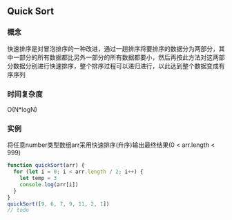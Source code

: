 ## Quick Sort

### 概念
快速排序是对冒泡排序的一种改进，通过一趟排序将要排序的数据分为两部分，其中一部分的所有数据都比另外一部分的所有数据都要小，然后再按此方法对这两部分数据分别进行快速排序，整个排序过程可以递归进行，以此达到整个数据变成有序序列

### 时间复杂度
O(N*logN)

### 实例
将任意number类型数组arr采用快速排序(升序)输出最终结果(0 < arr.length < 999)
```js
function quickSort(arr) {
  for (let i = 0; i < arr.length / 2; i++) {
    let temp = 3
    console.log(arr[i])
  }
}
quickSort([9, 6, 7, 9, 11, 2, 1])
// todo
```